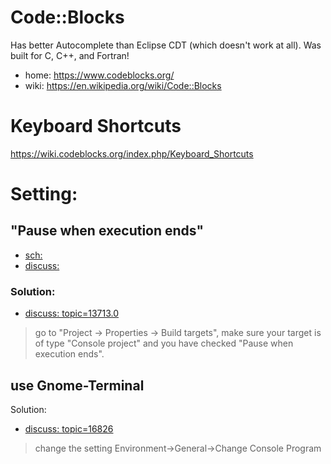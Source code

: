 # Code::Blocks
Has better Autocomplete than Eclipse CDT (which doesn't work at all). Was built for C, C++, and Fortran!

- home: https://www.codeblocks.org/
- wiki: https://en.wikipedia.org/wiki/Code::Blocks

# Keyboard Shortcuts
https://wiki.codeblocks.org/index.php/Keyboard_Shortcuts

# Setting:
## "Pause when execution ends"
- [sch:](https://www.google.com/search?q=codeblocks+%22Pause+when+execution+ends%22)
- [discuss:](https://forums.codeblocks.org/index.php?topic=8396.0)

### Solution:
- [discuss: topic=13713.0](https://forums.codeblocks.org/index.php?topic=13713.0)

> go to "Project -> Properties -> Build targets", make sure your target is of type "Console project" and you have checked "Pause when execution ends".

## use Gnome-Terminal
Solution:
- [discuss: topic=16826](https://forums.codeblocks.org/index.php?topic=16826.0)

> change the setting Environment->General->Change Console Program
